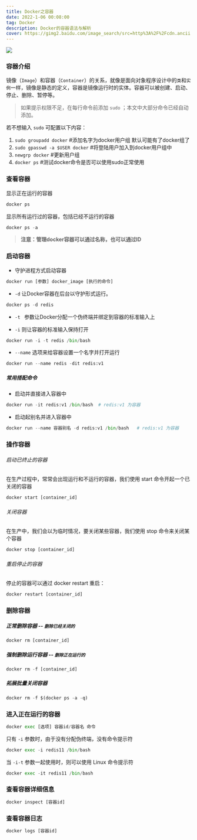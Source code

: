 ```yaml
---
title: Docker之容器
date: 2022-1-06 00:08:00
tag: Docker
description: Docker的容器语法与解析
cover: https://gimg2.baidu.com/image_search/src=http%3A%2F%2Fcdn.ancii.com%2Farticle%2Fimage%2Fv1%2FQj%2Fzb%2FRO%2FORzjbQVFJasX5aR2DaTg2_Zx5KSH75KdTtVIpx5BAiZSOFE6UDSXmdPNK0vBK1kx6D9KnKYbT3PZJrhT421k4RvmNO9bq5YW3aUlHXtRyug.jpg&refer=http%3A%2F%2Fcdn.ancii.com&app=2002&size=f9999,10000&q=a80&n=0&g=0n&fmt=jpeg?sec=1644045441&t=0e3bb5c7d14b370a1b1078f47965ecce
---
```



![](https://gimg2.baidu.com/image_search/src=http%3A%2F%2Fimg-blog.csdnimg.cn%2Fimg_convert%2F581f1fdc52024d3994a5699eee607009.png&refer=http%3A%2F%2Fimg-blog.csdnimg.cn&app=2002&size=f9999,10000&q=a80&n=0&g=0n&fmt=jpeg?sec=1644045266&t=53bf23ad024e5a2049a7877522d9c124)

### 容器介绍 ###

镜像（`Image`）和容器（`Container`）的关系，就像是面向对象程序设计中的`类`和`实例`一样，镜像是静态的定义，容器是镜像运行时的实体。容器可以被创建、启动、停止、删除、暂停等。

> 如果提示权限不足，在每行命令前添加 `sudo`  ；本文中大部分命令已经自动添加。

若不想输入 `sudo` 可配置以下内容：

1. `sudo groupadd docker`     #添加名字为docker用户组  默认可能有了docker组了
2. `sudo gpasswd -a $USER docker`     #将登陆用户加入到docker用户组中
3. `newgrp docker`     #更新用户组
4. `docker ps`    #测试docker命令是否可以使用sudo正常使用

### 查看容器 ###

显示正在运行的容器

```python
docker ps
```

显示所有运行过的容器，包括已经不运行的容器

```python
docker ps -a
```

> **注意：管理docker容器可以通过名称，也可以通过ID**



### 启动容器 ###

- 守护进程方式启动容器


```python
docker run [参数] docker_image [执行的命令]
```

- `-d` 让Docker容器在后台以守护形式运行。

```python
docker ps -d redis
```

- `-t `  参数让Docker分配一个伪终端并绑定到容器的标准输入上

- `-i`  则让容器的标准输入保持打开

```python
docker run -i -t redis /bin/bash
```

- `--name` 选项来给容器设置一个名字并打开运行

```python
docker run --name redis -dit redis:v1
```

##### 常用搭配命令 #####

- 启动并直接进入容器中

```python
docker run -it redis:v1 /bin/bash  # redis:v1 为容器
```

- 启动起别名并进入容器中

```python
docker run --name 容器别名 -d redis:v1 /bin/bash   # redis:v1 为容器
```



### 操作容器 ###

###### 启动已终止的容器 ######

在生产过程中，常常会出现运行和不运行的容器，我们使用 start 命令开起一个已关闭的容器

```python
docker start [container_id]
```

###### 关闭容器 ######

在生产中，我们会以为临时情况，要关闭某些容器，我们使用 stop 命令来关闭某个容器

```python
docker stop [container_id]
```

###### 重启停止的容器 ######

停止的容器可以通过 docker restart 重启：

```python
docker restart [container_id]
```



### 删除容器 ###

##### 正常删除容器 -- `删除已经关闭的` #####

```python
docker rm [container_id]
```

##### 强制删除运行容器 -- `删除正在运行的` #####

```python
docker rm -f [container_id]
```

##### 拓展批量关闭容器 #####

```python
docker rm -f $(docker ps -a -q)
```



### 进入正在运行的容器 ###

```python
docker exec [选项] 容器id/容器名 命令
```

只有 `-i` 参数时，由于没有分配伪终端，没有命令提示符

```python
docker exec -i redis11 /bin/bash
```

当 `-i-t` 参数一起使用时，则可以使用 Linux 命令提示符

```python
docker exec -it redis11 /bin/bash
```



### 查看容器详细信息 ###

```python
docker inspect [容器id]
```



### 查看容器日志 ###

```python
docker logs [容器id]
```
